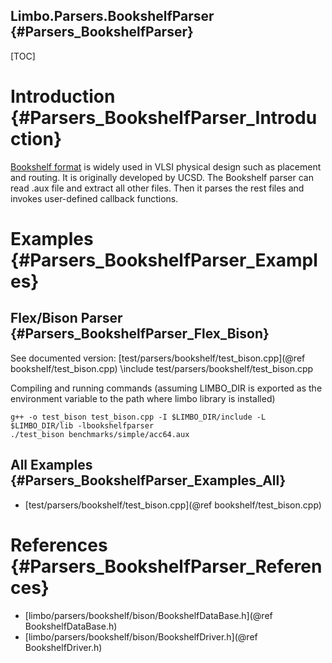 Limbo.Parsers.BookshelfParser {#Parsers_BookshelfParser}
---------

[TOC]

# Introduction {#Parsers_BookshelfParser_Introduction}

[Bookshelf format](http://vlsicad.ucsd.edu/GSRC/bookshelf/formats) is widely used in VLSI physical design such as placement and routing. 
It is originally developed by UCSD. 
The Bookshelf parser can read .aux file and extract all other files. 
Then it parses the rest files and invokes user-defined callback functions. 

# Examples {#Parsers_BookshelfParser_Examples}

## Flex/Bison Parser {#Parsers_BookshelfParser_Flex_Bison}

See documented version: [test/parsers/bookshelf/test_bison.cpp](@ref bookshelf/test_bison.cpp)
\include test/parsers/bookshelf/test_bison.cpp

Compiling and running commands (assuming LIMBO_DIR is exported as the environment variable to the path where limbo library is installed)
~~~~~~~~~~~~~~~~
g++ -o test_bison test_bison.cpp -I $LIMBO_DIR/include -L $LIMBO_DIR/lib -lbookshelfparser
./test_bison benchmarks/simple/acc64.aux
~~~~~~~~~~~~~~~~

## All Examples {#Parsers_BookshelfParser_Examples_All}

- [test/parsers/bookshelf/test_bison.cpp](@ref bookshelf/test_bison.cpp)

# References {#Parsers_BookshelfParser_References}

- [limbo/parsers/bookshelf/bison/BookshelfDataBase.h](@ref BookshelfDataBase.h)
- [limbo/parsers/bookshelf/bison/BookshelfDriver.h](@ref BookshelfDriver.h)
